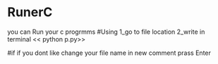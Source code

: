 # RunerC
you can Run your c progrmms
#Using
1_go to file location
2_write in terminal << python p.py>>

#if
if you dont like change your file name 
in new comment prass Enter

